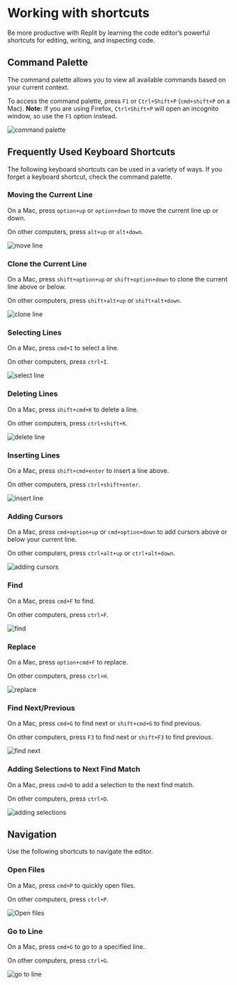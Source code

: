 # Working with shortcuts

Be more productive with Replit by learning the code editor’s powerful shortcuts for editing, writing, and inspecting code.

## Command Palette

The command palette allows you to view all available commands based on your current context. 

To access the command palette, press `F1` or `Ctrl+Shift+P` (`cmd+shift+P` on a Mac). **Note:** If you are using Firefox, `Ctrl+Shift+P` will open an incognito window, so use the `F1` option instead.

![command palette](/images/repls/editor/command_palette.gif)

## Frequently Used Keyboard Shortcuts

The following keyboard shortcuts can be used in a variety of ways. If you forget a keyboard shortcut, check the command palette.

### Moving the Current Line

On a Mac, press `option+up` or `option+down` to move the current line up or down. 

On other computers, press `alt+up` or `alt+down`.

![move line](/images/repls/editor/move_line.gif)

### Clone the Current Line

On a Mac, press `shift+option+up` or `shift+option+down` to clone the current line above or below.

On other computers, press `shift+alt+up` or `shift+alt+down`.

![clone line](/images/repls/editor/clone_line.gif)

### Selecting Lines

On a Mac, press `cmd+I` to select a line. 

On other computers, press `ctrl+I`.

![select line](/images/repls/editor/select_line.gif)

### Deleting Lines

On a Mac, press `shift+cmd+K` to delete a line.

On other computers, press `ctrl+shift+K`.

![delete line](/images/repls/editor/delete_line.gif)

### Inserting Lines

On a Mac, press `shift+cmd+enter` to insert a line above.

On other computers, press `ctrl+shift+enter`.

![insert line](/images/repls/editor/insert_line.gif)

### Adding Cursors

On a Mac, press `cmd+option+up` or `cmd+option+down` to add cursors above or below your current line. 

On other computers, press `ctrl+alt+up` or `ctrl+alt+down`.

![adding cursors](/images/repls/editor/adding_cursors.gif)

### Find

On a Mac, press `cmd+F` to find.

On other computers, press `ctrl+F`.

![find](/images/repls/editor/find.gif)

### Replace

On a Mac, press `option+cmd+F` to replace.

On other computers, press `ctrl+H`.

![replace](/images/repls/editor/replace.gif)

### Find Next/Previous

On a Mac, press `cmd+G` to find next or `shift+cmd+G` to find previous.

On other computers, press `F3` to find next or `shift+F3` to find previous.

![find next](/images/repls/editor/find_next.gif)

### Adding Selections to Next Find Match

On a Mac, press `cmd+D` to add a selection to the next find match.

On other computers, press `ctrl+D`.

![adding selections](/images/repls/editor/adding_selections.gif)

## Navigation

Use the following shortcuts to navigate the editor.

### Open Files

On a Mac, press `cmd+P` to quickly open files.

On other computers, press `ctrl+P`.

![Open files](/images/repls/editor/open_files.gif)

### Go to Line

On a Mac, press `cmd+G` to go to a specified line.

On other computers, press `ctrl+G`.

![go to line](/images/repls/editor/go_to_line.gif)

